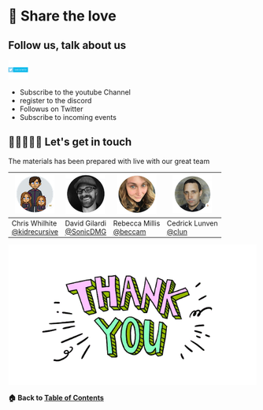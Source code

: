 # 💚  Share the love

## Follow us, talk about us

<a href="https://twitter.com/intent/tweet?url=https://github.com/DataStax-Academy/battlestax&text=I attented a great workshop with #JAMStack and the new Datastore #Astra">
  <img src="./tutorial/share-on-twitter.png" ?>
</a>

- Subscribe to the youtube Channel
- register to the discord
- Followus on Twitter
- Subscribe to incoming events


## 🧑🏻‍🤝‍🧑🏽 Let's get in touch

The materials has been prepared with live with our great team

| ![B](./tutorial/crew/chris.png) | ![B](./tutorial/crew/david.png) | ![B](./tutorial/crew/rebecca.png) | ![B](./tutorial/crew/cedrick.png)|
|--- | --- | --- | --- |
| Chris Whilhite <br>[@kidrecursive](https://github.com/kidrecursive) | David Gilardi <br>[@SonicDMG](https://github.com/SonicDMG)| Rebecca Millis <br>[@beccam](https://github.com/beccam) | Cedrick Lunven<br>[@clun](https://github.com/clun)|



[![BattleStax JAMStack Workshop](./tutorial/thankyou.gif)]()


**🏠 Back to [Table of Contents](./README.md#%EF%B8%8F-table-of-contents)** 